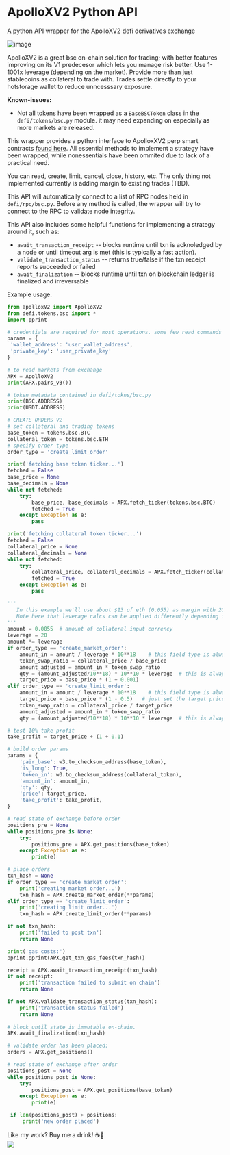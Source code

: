 # ApolloXV2 Python API
 A python API wrapper for the ApolloXV2 defi derivatives exchange

![image](https://github.com/RoscoeTheDog/ApolloXV2-Python-API/assets/54086262/d810942f-c0bb-4610-ac65-32727fd07a43)

ApolloXV2 is a great bsc on-chain solution for trading; with better features improving on its V1 predecesor which lets you manage risk better. Use 1-1001x leverage (depending on the market). Provide more than just stablecoins as collateral to trade with. Trades settle directly to your hotstorage wallet to reduce unncesssary exposure.

**Known-issues:**
+ Not all tokens have been wrapped as a `BaseBSCToken` class in the `defi/tokens/bsc.py` module. it may need expanding on especially as more markets are released.

This wrapper provides a python interface to ApolloxXV2 perp smart contracts [found here](https://github.com/apollox-finance/apollox-perp-contracts/tree/60638b7479362a1a1ac1bb3fead020c5082fe4cd/contracts). 
All essential methods to implement a strategy have been wrapped, while nonessentials have been ommited due to lack of a practical need.

You can read, create, limit, cancel, close, history, etc. The only thing not implemented currently is adding margin to existing trades (TBD).

This API will automatically connect to a list of RPC nodes held in `defi/rpc/bsc.py`. Before any method is called, the wrapper will try to connect to the RPC to validate node integrity.

This API also includes some helpful functions for implementing a strategy around it, such as:
+ `await_transaction_receipt` -- blocks runtime until txn is acknoledged by a node or until timeout arg is met (this is typically a fast action).
+ `validate_transaction_status` -- returns true/false if the txn receipt reports succeeded or failed
+ `await_finalization`  -- blocks runtime until txn on blockchain ledger is finalized and irreversable

Example usage.
```python
from apolloxV2 import ApolloXV2
from defi.tokens.bsc import *
import pprint

# credentials are required for most operations. some few read commands exist
params = {
 'wallet_address': 'user_wallet_address',
 'private_key': 'user_private_key'
}

# to read markets from exchange
APX = ApolloXV2
print(APX.pairs_v3())

# token metadata contained in defi/tokns/bsc.py
print(BSC.ADDRESS)
print(USDT.ADDRESS)

# CREATE ORDERS V2
# set collateral and trading tokens
base_token = tokens.bsc.BTC
collateral_token = tokens.bsc.ETH
# specify order type
order_type = 'create_limit_order'

print('fetching base token ticker...')
fetched = False
base_price = None
base_decimals = None
while not fetched:
    try:
        base_price, base_decimals = APX.fetch_ticker(tokens.bsc.BTC)
        fetched = True
    except Exception as e:
        pass

print('fetching collateral token ticker...')
fetched = False
collateral_price = None
collateral_decimals = None
while not fetched:
    try:
        collateral_price, collateral_decimals = APX.fetch_ticker(collateral_token)
        fetched = True
    except Exception as e:
        pass

'''
   In this example we'll use about $13 of eth (0.055) as margin with 20x leverage to open a ~$200+ long position on BTC-USD.
   Note here that leverage calcs can be applied differently depending if `amount` represents the margin amount or the full position amount.
'''
amount = 0.0055  # amount of collateral input currency
leverage = 20    
amount *= leverage
if order_type == 'create_market_order':
    amount_in = amount / leverage * 10**18    # this field type is always ^18 no matter the currency.
    token_swap_ratio = collateral_price / base_price
    amount_adjusted = amount_in * token_swap_ratio
    qty = (amount_adjusted/10**18) * 10**10 * leverage  # this is always ^10. undo other unit type conversions from prior.
    target_price = base_price * (1 + 0.001)
elif order_type == 'create_limit_order':
    amount_in = amount / leverage * 10**18    # this field type is always ^18 no matter the currency.
    target_price = base_price * (1 - 0.5)   # just set the target price to 50% of current for testing.
    token_swap_ratio = collateral_price / target_price
    amount_adjusted = amount_in * token_swap_ratio
    qty = (amount_adjusted/10**18) * 10**10 * leverage  # this is always ^10. undo other unit type conversions from prior.

# test 10% take profit
take_profit = target_price + (1 + 0.1)

# build order params
params = {
    'pair_base': w3.to_checksum_address(base_token),
    'is_long': True,
    'token_in': w3.to_checksum_address(collateral_token),
    'amount_in': amount_in,
    'qty': qty,
    'price': target_price,
    'take_profit': take_profit,
}

# read state of exchange before order
positions_pre = None
while positions_pre is None:
    try:
        positions_pre = APX.get_positions(base_token)
    except Exception as e:
        print(e)

# place orders
txn_hash = None
if order_type == 'create_market_order':
    print('creating market order...')
    txn_hash = APX.create_market_order(**params)
elif order_type == 'create_limit_order':
    print('creating limit order...')
    txn_hash = APX.create_limit_order(**params)

if not txn_hash:
    print('failed to post txn')
    return None

print('gas costs:')
pprint.pprint(APX.get_txn_gas_fees(txn_hash))

receipt = APX.await_transaction_receipt(txn_hash)
if not receipt:
    print('transaction failed to submit on chain')
    return None

if not APX.validate_transaction_status(txn_hash):
    print('transaction status failed')
    return None
    
# block until state is immutable on-chain.
APX.await_finalization(txn_hash)

# validate order has been placed:
orders = APX.get_positions()

# read state of exchange after order
positions_post = None
while positions_post is None:
    try:
        positions_post = APX.get_positions(base_token)
    except Exception as e:
        print(e)

 if len(positions_post) > positions:
     print('new order placed')

```

Like my work? Buy me a drink! ☕🍺 <br>
[![](https://www.paypalobjects.com/en_US/i/btn/btn_donateCC_LG.gif)](https://www.paypal.com/donate/?hosted_button_id=9TUKFAZRVLH4W)
